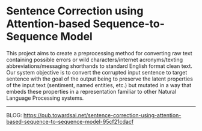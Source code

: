 # Sentence Correction using Attention-based Sequence-to-Sequence Model

This project aims to create a preprocessing method for converting raw text containing possible errors or wild characters/internet acronyms/texting abbreviations/messaging shorthands to standard English format clean text. Our system objective is to convert the corrupted input sentence to target sentence with the goal of the output being to preserve the latent properties of the input text (sentiment, named entities, etc.) but mutated in a way that embeds these properties in a representation familiar to other Natural Language Processing systems.

---
BLOG: https://pub.towardsai.net/sentence-correction-using-attention-based-sequence-to-sequence-model-95cf21cdacf
